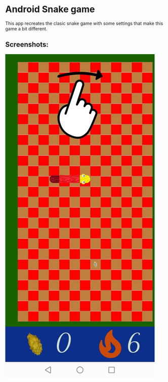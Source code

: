 Android Snake game
===================================

This app recreates the clasic snake game with some settings that make this game a bit different.  

Screenshots:
-------------
![](/screenshots/InicioJuego.jpg)


